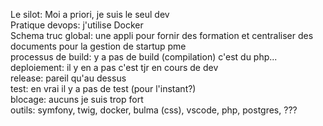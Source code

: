 Le silot: Moi a priori, je suis le seul dev<br />
Pratique devops: j'utilise Docker<br />
Schema truc global: une appli pour fornir des formation et centraliser des documents pour la gestion de startup pme<br />
processus de build: y a pas de build (compilation) c'est du php...<br />
deploiement: il y en a pas c'est tjr en cours de dev<br />
release: pareil qu'au dessus<br />
test: en vrai il y a pas de test (pour l'instant?)<br />
blocage: aucuns je suis trop fort<br />
outils: symfony, twig, docker, bulma (css), vscode, php, postgres, ???<br />

